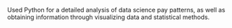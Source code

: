 Used Python for a detailed analysis of data science pay patterns, as well as obtaining information through visualizing data and statistical methods. 
